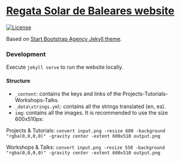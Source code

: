 # [Regata Solar de Baleares website](https://regatasolarbalears.org/)

[![License](http://img.shields.io/:license-gpl-blue.svg)](http://opensource.org/licenses/GPL-2.0)

Based on [Start Bootstrap Agency Jekyll theme](https://github.com/y7kim/agency-jekyll-theme).

### Development

Execute `jekyll serve` to run the website locally.

#### Structure

* `_content`: contains the keys and links of the Projects-Tutorials-Workshops-Talks.
* `_data\strings.yml`: contains all the strings translated (en, es).
* `img`: contains all the images. It is recommended to use the size 600x510px:

Projects & Tutorials: `convert input.png -resize 600 -background "rgba(0,0,0,0)" -gravity center -extent 600x510 output.png`

Workshops & Talks: `convert input.png -resize 550 -background "rgba(0,0,0,0)" -gravity center -extent 600x510 output.png`
